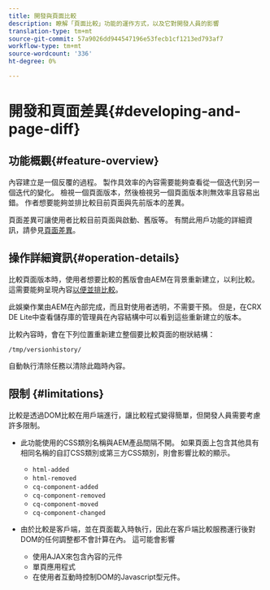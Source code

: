 ```yaml
---
title: 開發與頁面比較
description: 瞭解「頁面比較」功能的運作方式，以及它對開發人員的影響
translation-type: tm+mt
source-git-commit: 57a9026dd944547196e53fecb1cf1213ed793af7
workflow-type: tm+mt
source-wordcount: '336'
ht-degree: 0%

---
```



# 開發和頁面差異{#developing-and-page-diff}

## 功能概觀{#feature-overview}

內容建立是一個反覆的過程。 製作具效率的內容需要能夠查看從一個迭代到另一個迭代的變化。 檢視一個頁面版本，然後檢視另一個頁面版本則無效率且容易出錯。 作者想要能夠並排比較目前頁面與先前版本的差異。

頁面差異可讓使用者比較目前頁面與啟動、舊版等。 有關此用戶功能的詳細資訊，請參見[頁面差異](/help/sites-cloud/authoring/features/page-diff.md)。

## 操作詳細資訊{#operation-details}

比較頁面版本時，使用者想要比較的舊版會由AEM在背景重新建立，以利比較。 這需要能夠呈現內容[以便並排比較](/help/sites-cloud/authoring/features/page-diff.md)。

此娛樂作業由AEM在內部完成，而且對使用者透明，不需要干預。 但是，在CRX DE Lite中查看儲存庫的管理員在內容結構中可以看到這些重新建立的版本。

比較內容時，會在下列位置重新建立整個要比較頁面的樹狀結構：

`/tmp/versionhistory/`

自動執行清除任務以清除此臨時內容。

## 限制 {#limitations}

比較是透過DOM比較在用戶端進行，讓比較程式變得簡單，但開發人員需要考慮許多限制。

* 此功能使用的CSS類別名稱與AEM產品間隔不開。 如果頁面上包含其他具有相同名稱的自訂CSS類別或第三方CSS類別，則會影響比較的顯示。

   * `html-added`
   * `html-removed`
   * `cq-component-added`
   * `cq-component-removed`
   * `cq-component-moved`
   * `cq-component-changed`

* 由於比較是客戶端，並在頁面載入時執行，因此在客戶端比較服務運行後對DOM的任何調整都不會計算在內。 這可能會影響

   * 使用AJAX來包含內容的元件
   * 單頁應用程式
   * 在使用者互動時控制DOM的Javascript型元件。
